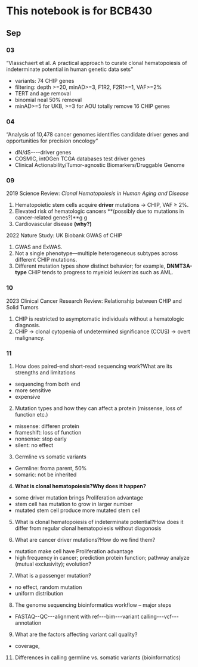 # This notebook is for BCB430 
## Sep
### 03
“Vlasschaert et al. A practical approach to curate clonal hematopoiesis of indeterminate potential in human genetic data sets”
- variants: 74 CHIP genes
- filtering: depth >=20, minAD>=3, F1R2, F2R1>=1, VAF>=2%
- TERT and age removal
- binomial neal 50% removal
- minAD>=5 for UKB, >=3 for AOU
totally remove 16 CHIP genes

### 04
“Analysis of 10,478 cancer genomes identifies candidate driver genes and opportunities for precision oncology“
- dN/dS----driver genes
- COSMIC, intOGen TCGA databases test driver genes
- Clinical Actionability/Tumor-agnostic Biomarkers/Druggable Genome

### 09
2019 Science Review: *Clonal Hematopoiesis in Human Aging and Disease*  
1. Hematopoietic stem cells acquire **driver** mutations → CHIP, VAF ≥ 2%.  
2. Elevated risk of hematologic cancers **(possibly due to mutations in cancer-related genes?)**g g
3. Cardiovascular disease **(why?)**

2022 Nature Study: UK Biobank GWAS of CHIP  
1. GWAS and ExWAS.  
2. Not a single phenotype—multiple heterogeneous subtypes across different CHIP mutations.  
3. Different mutation types show distinct behavior; for example, **DNMT3A-type** CHIP tends to progress to myeloid leukemias such as AML.

### 10
2023 Clinical Cancer Research Review: Relationship between CHIP and Solid Tumors  
1. CHIP is restricted to asymptomatic individuals without a hematologic diagnosis.  
2. CHIP → clonal cytopenia of undetermined significance (CCUS) → overt malignancy.

### 11
1. How does paired-end short-read sequencing work?What are its strengths and limitations 
- sequencing from both end
- more sensitive
- expensive
2. Mutation types and how they can affect a protein (missense, loss of function etc.)
- missense: differen protein
- frameshift: loss of function
- nonsense: stop early
- silent: no effect
3. Germline vs somatic variants
- Germline: froma parent, 50%
- somaric: not be inherited
4. **What is clonal hematopoiesis?Why does it happen?**
- some driver mutation brings Proliferation advantage
- stem cell has mutation to grow in larger number
- mutated stem cell produce more mutated stem cell 
5. What is clonal hematopoiesis of indeterminate potential?How does it differ from regular clonal hematopoiesis 
without diagonosis

6. What are cancer driver mutations?How do we find them? 
- mutation make cell have Proliferation advantage
- high frequency in cancer; prediction protein function; pathway analyze (mutual exclusivity); evolution?
7. What is a passenger mutation?
- no effect, random mutation
- uniform distribution
8. The genome sequencing bioinformatics workflow – major steps 
- FASTAQ--QC---alignment with ref---bim---variant calling---vcf---annotation
9. What are the factors affecting variant call quality?
- coverage, 
11. Differences in calling germline vs. somatic variants (bioinformatics)
